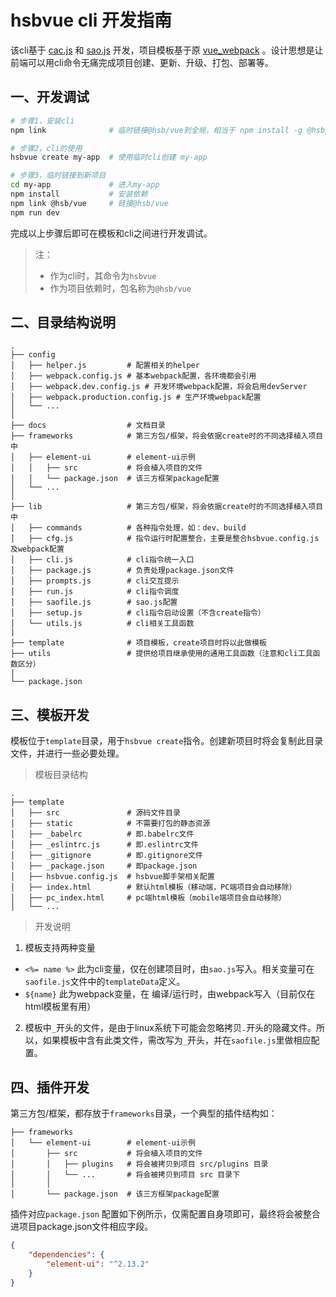 # hsbvue cli 开发指南

该cli基于 [cac.js](https://github.com/cacjs/cac) 和 [sao.js](https://saojs.org/) 开发，项目模板基于原 [vue_webpack](http://git.huishoubao.com.cn/hsb/vue_webpack) 。设计思想是让前端可以用cli命令无痛完成项目创建、更新、升级、打包、部署等。



## 一、开发调试

```bash
# 步骤1，安装cli
npm link              # 临时链接@hsb/vue到全局，相当于 npm install -g @hsb/vue

# 步骤2，cli的使用
hsbvue create my-app  # 使用临时cli创建 my-app

# 步骤3，临时链接到新项目
cd my-app             # 进入my-app
npm install           # 安装依赖
npm link @hsb/vue     # 链接@hsb/vue
npm run dev
```

完成以上步骤后即可在模板和cli之间进行开发调试。

> 注：
>
> - 作为cli时，其命令为`hsbvue`
> - 作为项目依赖时，包名称为`@hsb/vue`





## 二、目录结构说明

```
.
├── config
│   ├── helper.js         # 配置相关的helper
│   ├── webpack.config.js # 基本webpack配置，各环境都会引用
│   ├── webpack.dev.config.js # 开发环境webpack配置，将会启用devServer
│   ├── webpack.production.config.js # 生产环境webpack配置
│   └── ...
│
├── docs                  # 文档目录
├── frameworks            # 第三方包/框架，将会依据create时的不同选择植入项目中
│   ├── element-ui        # element-ui示例
│   │   ├── src           # 将会植入项目的文件
│   │   └── package.json  # 该三方框架package配置
│   └── ...
│
├── lib                   # 第三方包/框架，将会依据create时的不同选择植入项目中
│   ├── commands          # 各种指令处理，如：dev、build
│   ├── cfg.js            # 指令运行时配置整合，主要是整合hsbvue.config.js及webpack配置
│   ├── cli.js            # cli指令统一入口
│   ├── package.js        # 负责处理package.json文件
│   ├── prompts.js        # cli交互提示
│   ├── run.js            # cli指令调度
│   ├── saofile.js        # sao.js配置
│   ├── setup.js          # cli指令启动设置（不含create指令）
│   └── utils.js          # cli相关工具函数
|
├── template              # 项目模板，create项目时将以此做模板
├── utils                 # 提供给项目继承使用的通用工具函数（注意和cli工具函数区分）
|
└── package.json
```



## 三、模板开发

模板位于`template`目录，用于`hsbvue create`指令。创建新项目时将会复制此目录文件，并进行一些必要处理。

> 模板目录结构

 ```
 .
 ├── template
 │   ├── src               # 源码文件目录
 │   ├── static            # 不需要打包的静态资源
 │   ├── _babelrc          # 即.babelrc文件
 │   ├── _eslintrc.js      # 即.eslintrc文件
 │   ├── _gitignore        # 即.gitignore文件
 │   ├── _package.json     # 即package.json
 │   ├── hsbvue.config.js  # hsbvue脚手架相关配置
 │   ├── index.html        # 默认html模板（移动端，PC端项目会自动移除）
 │   ├── pc_index.html     # pc端html模板（mobile端项目会自动移除）
 │   └── ...
 ```



> 开发说明

1. 模板支持两种变量

  - `<%= name %>`     此为cli变量，仅在创建项目时，由`sao.js`写入。相关变量可在`saofile.js`文件中的`templateData`定义。
  - `${name}`        此为webpack变量，在 编译/运行时，由webpack写入（目前仅在html模板里有用）



2. 模板中`_`开头的文件，是由于linux系统下可能会忽略拷贝`.`开头的隐藏文件。所以，如果模板中含有此类文件，需改写为`_`开头，并在`saofile.js`里做相应配置。



## 四、插件开发

第三方包/框架，都存放于`frameworks`目录，一个典型的插件结构如：

```
├── frameworks
│   └── element-ui        # element-ui示例
│       ├── src           # 将会植入项目的文件
│       │   ├── plugins   # 将会被拷贝到项目 src/plugins 目录
│       │   └── ...       # 将会被拷贝到项目 src 目录下
│       │
│       └── package.json  # 该三方框架package配置
```

插件对应`package.json` 配置如下例所示，仅需配置自身项即可，最终将会被整合进项目package.json文件相应字段。

```json
{
    "dependencies": {
        "element-ui": "^2.13.2"
    }
}
```

